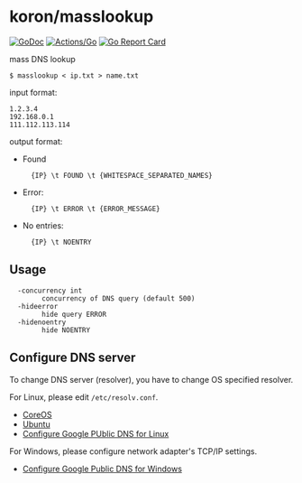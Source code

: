 # koron/masslookup

[![GoDoc](https://godoc.org/github.com/koron/masslookup?status.svg)](https://godoc.org/github.com/koron/masslookup)
[![Actions/Go](https://github.com/koron/masslookup/workflows/Go/badge.svg)](https://github.com/koron/masslookup/actions?query=workflow%3AGo)
[![Go Report Card](https://goreportcard.com/badge/github.com/koron/masslookup)](https://goreportcard.com/report/github.com/koron/masslookup)

mass DNS lookup

```console
$ masslookup < ip.txt > name.txt
```

input format:

```
1.2.3.4
192.168.0.1
111.112.113.114
```

output format:

* Found

        {IP} \t FOUND \t {WHITESPACE_SEPARATED_NAMES}

* Error:

        {IP} \t ERROR \t {ERROR_MESSAGE}

* No entries:

        {IP} \t NOENTRY

## Usage

```
  -concurrency int
        concurrency of DNS query (default 500)
  -hideerror
        hide query ERROR
  -hidenoentry
        hide NOENTRY
```

## Configure DNS server

To change DNS server (resolver), you have to change OS specified resolver.

For Linux, please edit `/etc/resolv.conf`.

*   [CoreOS](https://coreos.com/rkt/docs/latest/networking/dns.html)
*   [Ubuntu](https://ubuntu.com/server/docs/network-configuration#heading--dns-client-configuration)
*   [Configure Google PUblic DNS for Linux](https://developers.google.com/speed/public-dns/docs/using#linux)

For Windows, please configure network adapter's TCP/IP settings.

*   [Configure Google Public DNS for Windows](https://developers.google.com/speed/public-dns/docs/using#windows)
